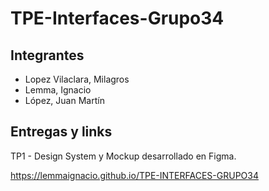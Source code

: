 # TPE-Interfaces-Grupo34

## Integrantes

- Lopez Vilaclara, Milagros
- Lemma, Ignacio
- López, Juan Martín

## Entregas y links

TP1 - Design System y Mockup desarrollado en Figma.

https://lemmaignacio.github.io/TPE-INTERFACES-GRUPO34
